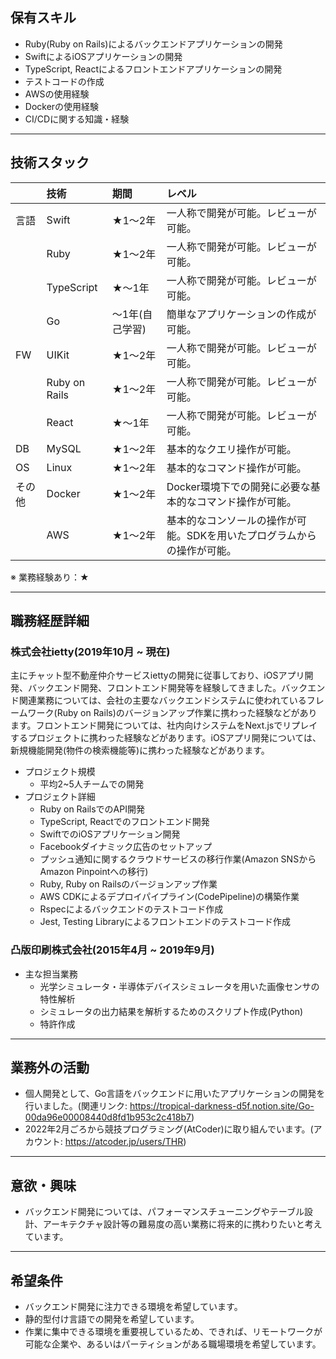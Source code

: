 ## 保有スキル
- Ruby(Ruby on Rails)によるバックエンドアプリケーションの開発
- SwiftによるiOSアプリケーションの開発
- TypeScript, Reactによるフロントエンドアプリケーションの開発
- テストコードの作成
- AWSの使用経験
- Dockerの使用経験
- CI/CDに関する知識・経験

---
## 技術スタック
||技術|期間|レベル|
|:---|:---|:---|:---|
|言語|Swift|★1〜2年|一人称で開発が可能。レビューが可能。|
||Ruby|★1〜2年|一人称で開発が可能。レビューが可能。|
||TypeScript|★〜1年|一人称で開発が可能。レビューが可能。|
||Go|〜1年(自己学習)|簡単なアプリケーションの作成が可能。|
|FW|UIKit|★1〜2年|一人称で開発が可能。レビューが可能。|
||Ruby on Rails|★1〜2年|一人称で開発が可能。レビューが可能。|
||React|★〜1年|一人称で開発が可能。レビューが可能。|
|DB|MySQL|★1〜2年|基本的なクエリ操作が可能。|
|OS|Linux|★1〜2年|基本的なコマンド操作が可能。|
|その他|Docker|★1〜2年|Docker環境下での開発に必要な基本的なコマンド操作が可能。|
||AWS|★1〜2年|基本的なコンソールの操作が可能。SDKを用いたプログラムからの操作が可能。|

※ 業務経験あり：★

---
## 職務経歴詳細
### 株式会社ietty(2019年10月 ~ 現在)

主にチャット型不動産仲介サービスiettyの開発に従事しており、iOSアプリ開発、バックエンド開発、フロントエンド開発等を経験してきました。バックエンド関連業務については、会社の主要なバックエンドシステムに使われているフレームワーク(Ruby on Rails)のバージョンアップ作業に携わった経験などがあります。フロントエンド開発については、社内向けシステムをNext.jsでリプレイするプロジェクトに携わった経験などがあります。iOSアプリ開発については、新規機能開発(物件の検索機能等)に携わった経験などがあります。

- プロジェクト規模
  - 平均2~5人チームでの開発
- プロジェクト詳細
  - Ruby on RailsでのAPI開発
  - TypeScript, Reactでのフロントエンド開発
  - SwiftでのiOSアプリケーション開発
  - Facebookダイナミック広告のセットアップ
  - プッシュ通知に関するクラウドサービスの移行作業(Amazon SNSからAmazon Pinpointへの移行)
  - Ruby, Ruby on Railsのバージョンアップ作業
  - AWS CDKによるデプロイパイプライン(CodePipeline)の構築作業
  - Rspecによるバックエンドのテストコード作成
  - Jest, Testing Libraryによるフロントエンドのテストコード作成

### 凸版印刷株式会社(2015年4月 ~ 2019年9月)

- 主な担当業務
  - 光学シミュレータ・半導体デバイスシミュレータを用いた画像センサの特性解析
  - シミュレータの出力結果を解析するためのスクリプト作成(Python)
  - 特許作成

---
## 業務外の活動
- 個人開発として、Go言語をバックエンドに用いたアプリケーションの開発を行いました。(関連リンク: https://tropical-darkness-d5f.notion.site/Go-00da96e00008440d8fd1b953c2c418b7)
- 2022年2月ごろから競技プログラミング(AtCoder)に取り組んでいます。(アカウント: https://atcoder.jp/users/THR)

---
## 意欲・興味
- バックエンド開発については、パフォーマンスチューニングやテーブル設計、アーキテクチャ設計等の難易度の高い業務に将来的に携わりたいと考えています。

---
## 希望条件
- バックエンド開発に注力できる環境を希望しています。
- 静的型付け言語での開発を希望しています。
- 作業に集中できる環境を重要視しているため、できれば、リモートワークが可能な企業や、あるいはパーティションがある職場環境を希望しています。
